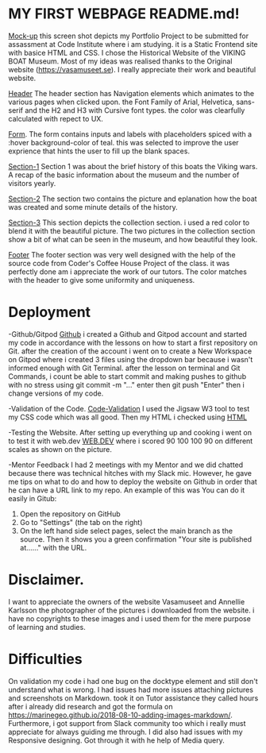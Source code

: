 # MY FIRST WEBPAGE README.md!

[Mock-up](images/mock-up.PNG) this screen shot depicts my Portfolio Project to be submitted for assassment at Code Institute where i am studying. it is a Static Frontend site with basice HTML and CSS. I chose the Historical Website of the VIKING BOAT Museum. Most of my ideas was realised thanks to the Original website (https://vasamuseet.se). I really appreciate their work and beautiful website. 

[Header](images/header.PNG) The header section has Navigation elements which animates to the various pages when clicked upon. the Font Family of Arial, Helvetica, sans-serif and the H2 and H3 with Cursive font types. the color was clearfully calculated with repect to UX.

[Form](images/form.PNG). The form contains inputs and labels with placeholders spiced with a :hover background-color of teal. this was selected to improve the user exprience that hints the user to fill up the blank spaces.

[Section-1](images/section1.PNG) Section 1 was about the brief history of this boats the Viking wars. A recap of the basic information about the museum and the number of visitors yearly.

[Section-2](images/section-2.PNG) The section two contains the picture and eplanation how the boat was created and some minute details of the history. 

[Section-3](images/section-3.PNG) This section depicts the collection section. i used a red color to blend it with the beautiful picture. The two pictures in the collection section show a bit of what can be seen in the museum, and how beautiful they look.

[Footer](images/footer.PNG) The footer section was very well designed with the help of the source code from Coder's Coffee House Project of the class. it was perfectly done am i appreciate the work of our tutors. The color matches with the header to give some uniformity and uniqueness. 

# Deployment

-Github/Gitpod 
[Github](images/Github.PNG) i created a Github and Gitpod account and started my code in accordance with the lessons on how to start a first repository on Git. after the creation of the account i went on to create a New Workspace on Gitpod where i created 3 files using the dropdown bar because i wasn't informed enough with Git Terminal. after the lesson on terminal and Git Commands, i count be able to start commit and making pushes to github with no stress using git commit -m "..." enter
then git push "Enter" then i change versions of my code.

-Validation of the Code.
[Code-Validation](images/css-shot.PNG)
I used the Jigsaw W3 tool to test my CSS code which was all good. 
Then my HTML i checked using [HTML](images/html-shot.PNG)

-Testing the Website. After setting up everything up and cooking i went on to test it with web.dev [WEB.DEV](images/testing.PNG) where i scored 90 100 100 90 on different scales as shown on the picture.

-Mentor Feedback
I had 2 meetings with my Mentor and we did chatted because there was technical hitches with my Slack mic. However, he gave me tips on what to do and how to deploy the website on Github in order that he can have a URL link to my repo. An example of this was You can do it easily in Gitub:
1. Open the repository on GitHub
2. Go to "Settings" (the tab on the right)
3. On the left hand side select pages, select the main branch as the source.  Then it shows you a green confirmation "Your site is published at......" with the URL.

# Disclaimer.

I want to appreciate the owners of the website Vasamuseet and Annellie Karlsson the photographer of the pictures i downloaded from the website. i have no copyrights to these images and i used them for the mere purpose of learning and studies.

# Difficulties

On validation my code i had one bug on the docktype element and still don't understand what is wrong.
I had issues had more issues attaching pictures and screenshots on Markdown. took it on Tutor assistance they called hours after i already did research and got the formula on https://marinegeo.github.io/2018-08-10-adding-images-markdown/. Furthermore, i got support from Slack community too which i really must appreciate for always guiding me through.
I did also had issues with my Responsive designing. Got through it with he help of Media query. 

